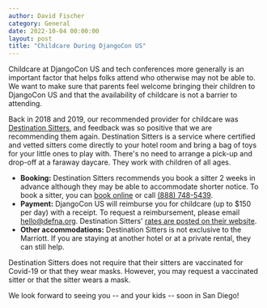 ```yaml
---
author: David Fischer
category: General
date: 2022-10-04 00:00:00
layout: post
title: "Childcare During DjangoCon US"
---
```


Childcare at DjangoCon US and tech conferences more generally is an important factor that helps folks attend who otherwise may not be able to. We want to make sure that parents feel welcome bringing their children to DjangoCon US and that the availability of childcare is not a barrier to attending.

Back in 2018 and 2019, our recommended provider for childcare was [Destination Sitters](https://www.destinationsitters.com/), and feedback was so positive that we are recommending them again. Destination Sitters is a service where certified and vetted sitters come directly to your hotel room and bring a bag of toys for your little ones to play with. There's no need to arrange a pick-up and drop-off at a faraway daycare. They work with children of all ages.

* **Booking:** Destination Sitters recommends you book a sitter 2 weeks in advance although they may be able to accommodate shorter notice. To book a sitter, you can [book online](https://www.destinationsitters.com/) or call <a href="tel:+18887485439">(888) 748-5439</a>.
* **Payment:** DjangoCon US will reimburse you for childcare (up to $150 per day) with a receipt. To request a reimbursement, please email [hello@defna.org](mailto:hello@defna.org). Destination Sitters' [rates are posted on their website](https://www.destinationsitters.com/babysitters/san-diego-county-ca/#rates).
* **Other accommodations:** Destination Sitters is not exclusive to the Marriott. If you are staying at another hotel or at a private rental, they can still help.

Destination Sitters does not require that their sitters are vaccinated for Covid-19 or that they wear masks.
However, you may request a vaccinated sitter or that the sitter wears a mask.

We look forward to seeing you -- and your kids -- soon in San Diego!
